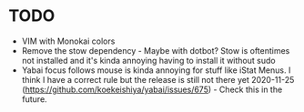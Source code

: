 TODO
====

- VIM with Monokai colors
- Remove the stow dependency - Maybe with dotbot? Stow is oftentimes not installed and it's kinda annoying having to install it without sudo
- Yabai focus follows mouse is kinda annoying for stuff like iStat Menus. I think I have a correct rule but the release is still not there yet 2020-11-25 (https://github.com/koekeishiya/yabai/issues/675) - Check this in the future.
